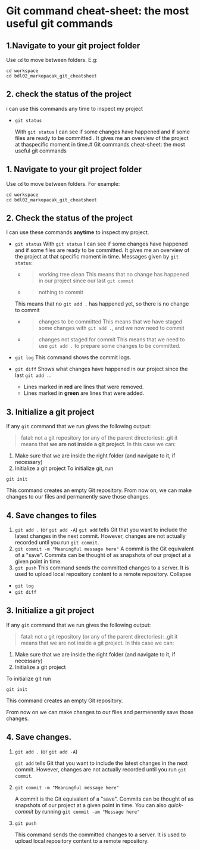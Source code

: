 # Git command cheat-sheet: the most useful git commands
## 1.Navigate to your git project folder
Use `cd` to move between folders. E.g:
```
cd workspace
cd bdl02_markopacak_git_cheatsheet
```
## 2. check the status of the project  

i can use this commands any time to inspect my project

- `git status`

    With `git status` I can see if some changes have happened and if some files are ready to be committed
    . 
    It gives me an overview of the project at thaspecific moment in time.# Git commands cheat-sheet: the most useful git commands
## 1. Navigate to your git project folder
Use `cd` to move between folders. For example:
```
cd workspace
cd bdl02_markopacak_git_cheatsheet
```
## 2. Check the status of the project
I can use these commands **anytime** to inspect my project.
- `git status`
    With `git status` I can see if some changes have happened and if some files are ready to be committed. 
    It gives me an overview of the project at that specific moment in time.
    Messages given by `git status`:
    - > working tree clean
    This means that no change has happened in our project since our last `git commit`
    - > nothing to commit
    
    This means that no `git add .` has happened yet, so there is no change to commit
    - > changes to be committed
    This means that we have staged some changes with `git add .`, and we now need to commit 
    - > changes not staged for commit
    This means that we need to use `git add .` to prepare some changes to be committed.
- `git log` 
    This command shows the commit logs.
- `git diff`
    Shows what changes have happened in our project since the last `git add .`.
    - Lines marked in **red** are lines that were removed.
    - Lines marked in **green** are lines that were added.
## 3. Initialize a git project 
If any `git` command that we run gives the following output:
> fatal: not a git repository (or any of the parent directories): .git
it means that **we are not inside a git project**.
In this case we can:
1. Make sure that we are inside the right folder (and navigate to it, if necessary)
2. Initialize a git project
To initialize git, run 
```
git init
``` 
This command creates an empty Git repository. From now on, we can make changes to our files and permanently save those changes.
## 4. Save changes to files
1. `git add .` (or `git add -A`)
    `git add` tells Git that you want to include the latest changes in the next commit. However, changes are not actually recorded until you run `git commit`.
2. `git commit -m "Meaningful message here"`
    A commit is the Git equivalent of a "save". Commits can be thought of as snapshots of our project at a given point in time.
3. `git push`
    This command sends the committed changes to a server. It is used to upload local repository content to a remote repository. 
Collapse




- `git log`
- `git diff`

## 3. Initialize a git project 
If any `git` command that we run gives the following output:
> fatal: not a git repository (or any of the parent directories): .git
it means that we are not inside a git project.
In this case we can:
1. Make sure that we are inside the right folder (and navigate to it, if necessary)
2. Initialize a git project

To initialize git run 
```
git init

```

 This command creates an empty Git repository.

From now on we can make changes to our files and permenently save those changes.

## 4. Save changes.
1. `git add .` (or `git add -A`)

    `git add` tells Git that you want to include the latest changes in the next commit. However, changes are not actually recorded until you run `git commit`.

2. `git commit -m "Meaningful message here"`

    A commit is the Git equivalent of a "save". Commits can be thought of as snapshots of our project at a given point in time.
You can also *quick-commit* by running `git commit -am "Message here"`

3. `git push`

    This command sends the committed changes to a server. It is used to upload local repository content to a remote repository. 











